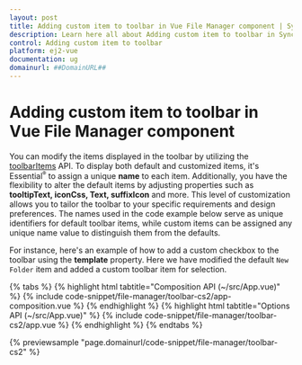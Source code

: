 ```yaml
---
layout: post
title: Adding custom item to toolbar in Vue File Manager component | Syncfusion
description: Learn here all about Adding custom item to toolbar in Syncfusion Vue File Manager component of Syncfusion Essential JS 2 and more.
control: Adding custom item to toolbar 
platform: ej2-vue
documentation: ug
domainurl: ##DomainURL##
---
```


# Adding custom item to toolbar in Vue File Manager component

You can modify the items displayed in the toolbar by utilizing the [toolbarItems](https://ej2.syncfusion.com/vue/documentation/api/file-manager/#toolbaritems) API. To display both default and customized items, it's Essential<sup style="font-size:70%">&reg;</sup> to assign a unique **name** to each item. Additionally, you have the flexibility to alter the default items by adjusting properties such as **tooltipText, iconCss, Text, suffixIcon** and more. This level of customization allows you to tailor the toolbar to your specific requirements and design preferences. The names used in the code example below serve as unique identifiers for default toolbar items, while custom items can be assigned any unique name value to distinguish them from the defaults.

For instance, here's an example of how to add a custom checkbox to the toolbar using the **template** property. Here we have modified the default `New Folder` item and added a custom toolbar item for selection.

{% tabs %}
{% highlight html tabtitle="Composition API (~/src/App.vue)" %}
{% include code-snippet/file-manager/toolbar-cs2/app-composition.vue %}
{% endhighlight %}
{% highlight html tabtitle="Options API (~/src/App.vue)" %}
{% include code-snippet/file-manager/toolbar-cs2/app.vue %}
{% endhighlight %}
{% endtabs %}
        
{% previewsample "page.domainurl/code-snippet/file-manager/toolbar-cs2" %}